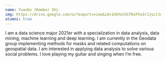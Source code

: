 ```yaml
---
name: Yuanbo (Rambo) Shi
img: https://drive.google.com/uc?export=view&id=1XGYoCUCFDxF5o3r1JyLtJeQAqLhLC_MS
alumni: true
---
```



I am a data science major 2021er with a specialization in data analysis, data mining, machine learning and deep learning. I am currently in the Geodata group implementing methods for masks and related computations on geospatial data. I am interested in applying data analysis to solve various social problems. I love playing my guitar and singing when I’m free.

